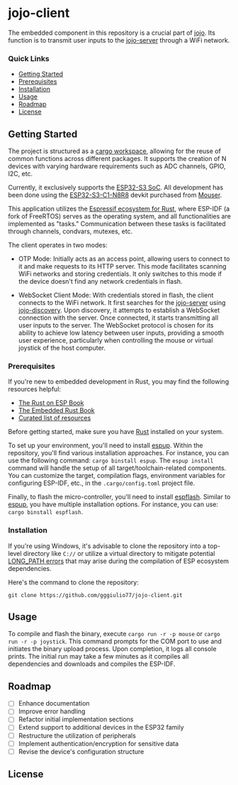 # jojo-client

The embedded component in this repository is a crucial part of [jojo](https://github.com/gggiulio77/jojo). Its function is to transmit user inputs to the [jojo-server](https://github.com/gggiulio77/jojo=server) through a WiFi network.

### Quick Links

- [Getting Started](#getting-started)
- [Prerequisites](#prerequisites)
- [Installation](#installation)
- [Usage](#usage)
- [Roadmap](#roadmap)
- [License](#license)

## Getting Started

The project is structured as a [cargo workspace](https://doc.rust-lang.org/book/ch14-03-cargo-workspaces.html), allowing for the reuse of common functions across different packages. It supports the creation of N devices with varying hardware requirements such as ADC channels, GPIO, I2C, etc.

Currently, it exclusively supports the [ESP32-S3 SoC](https://www.espressif.com/en/products/socs/esp32-s3). All development has been done using the [ESP32-S3-C1-N8R8](https://docs.espressif.com/projects/esp-idf/en/latest/esp32s3/hw-reference/esp32s3/user-guide-devkitc-1.html) devkit purchased from [Mouser](https://ar.mouser.com/ProductDetail/356-EP32S3DVKTC1N8R8).

This application utilizes the [Espressif ecosystem for Rust](https://github.com/esp-rs), where ESP-IDF (a fork of FreeRTOS) serves as the operating system, and all functionalities are implemented as "tasks." Communication between these tasks is facilitated through channels, condvars, mutexes, etc.

The client operates in two modes:

- OTP Mode: Initially acts as an access point, allowing users to connect to it and make requests to its HTTP server. This mode facilitates scanning WiFi networks and storing credentials. It only switches to this mode if the device doesn't find any network credentials in flash.

- WebSocket Client Mode: With credentials stored in flash, the client connects to the WiFi network. It first searches for the [jojo-server](https://github.com/gggiulio77/jojo-server) using [jojo-discovery](https://github.com/gggiulio77/jojo-discovery). Upon discovery, it attempts to establish a WebSocket connection with the server. Once connected, it starts transmitting all user inputs to the server. The WebSocket protocol is chosen for its ability to achieve low latency between user inputs, providing a smooth user experience, particularly when controlling the mouse or virtual joystick of the host computer.

### Prerequisites

If you're new to embedded development in Rust, you may find the following resources helpful:

- [The Rust on ESP Book](https://esp-rs.github.io/book/)
- [The Embedded Rust Book](https://docs.rust-embedded.org/book/)
- [Curated list of resources](https://github.com/rust-embedded/awesome-embedded-rust)

Before getting started, make sure you have [Rust](https://www.rust-lang.org/tools/install) installed on your system.

To set up your environment, you'll need to install [espup](https://github.com/esp-rs/espup). Within the repository, you'll find various installation approaches. For instance, you can use the following command: `cargo binstall espup`. The `espup install` command will handle the setup of all target/toolchain-related components. You can customize the target, compilation flags, environment variables for configuring ESP-IDF, etc., in the `.cargo/config.toml` project file.

Finally, to flash the micro-controller, you'll need to install [espflash](https://github.com/esp-rs/espflash). Similar to [espup](https://github.com/esp-rs/espup), you have multiple installation options. For instance, you can use: `cargo binstall espflash`.

### Installation

If you're using Windows, it's advisable to clone the repository into a top-level directory like `C://` or utilize a virtual directory to mitigate potential [LONG_PATH errors](https://github.com/esp-rs/esp-idf-sys/issues/252) that may arise during the compilation of ESP ecosystem dependencies.

Here's the command to clone the repository:

`git clone https://github.com/gggiulio77/jojo-client.git`

## Usage

To compile and flash the binary, execute `cargo run -r -p mouse` or `cargo run -r -p joystick`. This command prompts for the COM port to use and initiates the binary upload process. Upon completion, it logs all console prints. The initial run may take a few minutes as it compiles all dependencies and downloads and compiles the ESP-IDF.

## Roadmap

- [ ] Enhance documentation
- [ ] Improve error handling
- [ ] Refactor initial implementation sections
- [ ] Extend support to additional devices in the ESP32 family
- [ ] Restructure the utilization of peripherals
- [ ] Implement authentication/encryption for sensitive data
- [ ] Revise the device's configuration structure

## License
